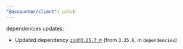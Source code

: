 ```yaml
---
"@accounter/client": patch
---
```

dependencies updates:
  - Updated dependency [`zod@3.25.7` ↗︎](https://www.npmjs.com/package/zod/v/3.25.7) (from `3.25.6`, in `dependencies`)
